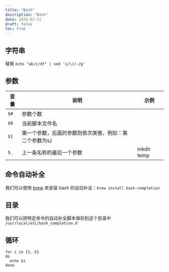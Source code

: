```yaml
---
title: "Bash"
description: "Bash"
date: 2020-02-22
draft: false
toc: true
---
```


## 字符串

替换 `echo "ab/c/df" | sed 's/\//-/g'`

## 参数

|变量|说明|示例|
|---|---|---|
|`$#`|参数个数||
|`$0`|当前脚本文件名|
|`$1`|第一个参数，后面的参数则依次类推，例如：第二个参数为`$2`||
|`$_`|上一条名称的最后一个参数|mkdir temp | cd $_|

## 命令自动补全

我们可以使用 [brew](/blog/os/mac/brew) 来安装 bash 的自动补全：`brew install bash-completion`

## 目录

我们可以把特定命令的自动补全脚本保存到这个目录中 `/usr/local/etc/bash_completion.d`

## 循环

```
for i in {1..5}
do
  echo $i
done
```
